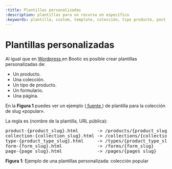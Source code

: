 ```yaml
---
:title: Plantillas personalizadas
:description: plantillas para un recurso en específico
:keywords: plantilla, custom, template, colección, tipo producto, post, formulario
---
```


# Plantillas personalizadas

Al igual que en [ Wordpress ][wppt] en Bootic es posible crear plantillas personalizadas de:

- Un producto.
- Una colección.
- Un tipo de producto.
- Un formulario.
- Una página.

En la **Figura 1** puedes ver un ejemplo ([ fuente ][fuente]) de plantilla para la colección de slug «popular».

La regla es (nombre de la plantilla, URL pública):

<pre>
product-{product_slug}.html       -> /products/{product_slug}
collection-{collection_slug}.html -> /collections/{collection_slug}
type-{product_type_slug}.html     -> /types/{product_type_slug}
form-{form_slug}.html             -> /forms/{form_slug}
page-{page_slug}.html             -> /pages/{pages_slug}
</pre>

<div class="captura">
  <div class="c-contenido">
       <img alt="" src="/img/diseno/recetas/collection-popular.png" />
  </div>
  <div class="c-pie"><strong>Figura 1</strong>: Ejemplo de una plantillas personalizada: colección popular</div>
</div>


[wppt]:https://codex.wordpress.org/Post_Type_Templates
[fuente]:https://gist.github.com/juque/ee32abf66f3cb9682b2b547a8d4c4e5b
